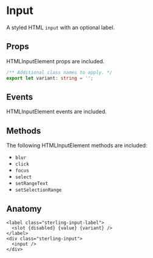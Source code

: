 <script>
    import Playground from './InputPlayground.svelte';
</script>

# Input

A styled HTML `input` with an optional label.

## Props

HTMLInputElement props are included.

```ts
/** Additional class names to apply. */
export let variant: string = '';
```

## Events

HTMLInputElement events are included.

## Methods

The following HTMLInputElement methods are included:

- `blur`
- `click`
- `focus`
- `select`
- `setRangeText`
- `setSelectionRange`

## Anatomy

```svelte
<label class="sterling-input-label">
  <slot {disabled} {value} {variant} />
</label>
<div class="sterling-input">
  <input />
</div>
```

<Playground />
